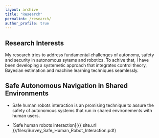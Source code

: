 ```yaml
---
layout: archive
title: "Research"
permalink: /research/
author_profile: true
---
```


## Research Interests
My research tries to address fundamental challenges of autonomy, safety and security in autonomous sytems and robotics. To achive that, I have been developing a systemetic approach that integrates control theory, Bayesian estimation and machine learning techniques seamlessly. 

## Safe Autonomous Navigation in Shared Environments
* Safe human robots interaction is an promising technique to assure the safety of autonomous systems that run in shared environements with human users.

* [Safe human robots interaction]({{ site.url }}/files/Survey_Safe_Human_Robot_Interaction.pdf)


